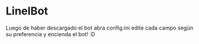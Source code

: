 # LinelBot
Luego de haber descargado el bot abra config.ini
edite cada campo según su preferencia
y encienda el bot! :D

